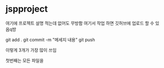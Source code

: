 # jspproject
여기에 프로젝트 설명 적는데 없어도 무방함 
여기서 작업 하면 깃허브에 업로드 할 수 있음q방


 git add .
 git commit -m "메세지 내용"
 git push 

 이렇게 3개가 가장 많이 쓰임

첫번째는 모든 파일을 